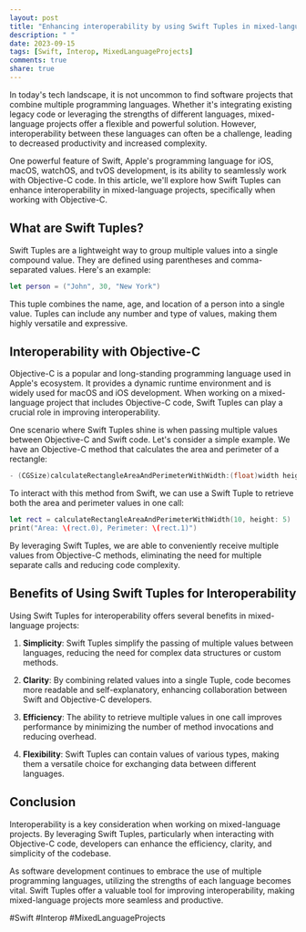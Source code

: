 ```yaml
---
layout: post
title: "Enhancing interoperability by using Swift Tuples in mixed-language projects."
description: " "
date: 2023-09-15
tags: [Swift, Interop, MixedLanguageProjects]
comments: true
share: true
---
```


In today's tech landscape, it is not uncommon to find software projects that combine multiple programming languages. Whether it's integrating existing legacy code or leveraging the strengths of different languages, mixed-language projects offer a flexible and powerful solution. However, interoperability between these languages can often be a challenge, leading to decreased productivity and increased complexity.

One powerful feature of Swift, Apple's programming language for iOS, macOS, watchOS, and tvOS development, is its ability to seamlessly work with Objective-C code. In this article, we'll explore how Swift Tuples can enhance interoperability in mixed-language projects, specifically when working with Objective-C.

## What are Swift Tuples?

Swift Tuples are a lightweight way to group multiple values into a single compound value. They are defined using parentheses and comma-separated values. Here's an example:

```swift
let person = ("John", 30, "New York")
```

This tuple combines the name, age, and location of a person into a single value. Tuples can include any number and type of values, making them highly versatile and expressive.

## Interoperability with Objective-C

Objective-C is a popular and long-standing programming language used in Apple's ecosystem. It provides a dynamic runtime environment and is widely used for macOS and iOS development. When working on a mixed-language project that includes Objective-C code, Swift Tuples can play a crucial role in improving interoperability.

One scenario where Swift Tuples shine is when passing multiple values between Objective-C and Swift code. Let's consider a simple example. We have an Objective-C method that calculates the area and perimeter of a rectangle:

```objective-c
- (CGSize)calculateRectangleAreaAndPerimeterWithWidth:(float)width height:(float)height;
```

To interact with this method from Swift, we can use a Swift Tuple to retrieve both the area and perimeter values in one call:

```swift
let rect = calculateRectangleAreaAndPerimeterWithWidth(10, height: 5)
print("Area: \(rect.0), Perimeter: \(rect.1)")
```

By leveraging Swift Tuples, we are able to conveniently receive multiple values from Objective-C methods, eliminating the need for multiple separate calls and reducing code complexity.

## Benefits of Using Swift Tuples for Interoperability

Using Swift Tuples for interoperability offers several benefits in mixed-language projects:

1. **Simplicity**: Swift Tuples simplify the passing of multiple values between languages, reducing the need for complex data structures or custom methods.

2. **Clarity**: By combining related values into a single Tuple, code becomes more readable and self-explanatory, enhancing collaboration between Swift and Objective-C developers.

3. **Efficiency**: The ability to retrieve multiple values in one call improves performance by minimizing the number of method invocations and reducing overhead.

4. **Flexibility**: Swift Tuples can contain values of various types, making them a versatile choice for exchanging data between different languages.

## Conclusion

Interoperability is a key consideration when working on mixed-language projects. By leveraging Swift Tuples, particularly when interacting with Objective-C code, developers can enhance the efficiency, clarity, and simplicity of the codebase.

As software development continues to embrace the use of multiple programming languages, utilizing the strengths of each language becomes vital. Swift Tuples offer a valuable tool for improving interoperability, making mixed-language projects more seamless and productive.

#Swift #Interop #MixedLanguageProjects